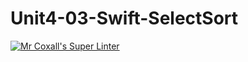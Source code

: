 # Unit4-03-Swift-SelectSort
[![Mr Coxall's Super Linter](https://github.com/ICS4U-Programming-AdrijanV/Unit4-03-Swift-SelectSort/workflows/Mr%20Coxall's%20Super%20Linter/badge.svg)](https://github.com/ICS4U-Programming-AdrijanV/Unit4-03-Swift-SelectSort/actions/)
